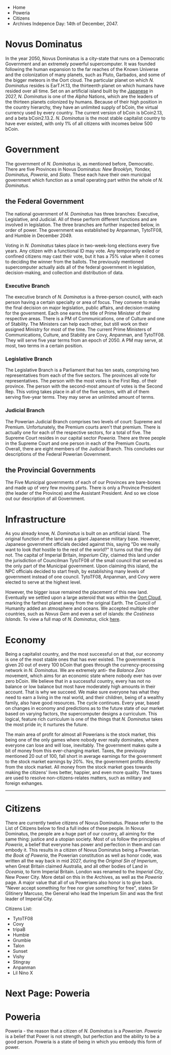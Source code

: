 + Home
+ Poweria
+ Citizens
+ Archives
Indepence Day: 14th of December, 2047.

# Novus Dominatus

In the year 2050, Novus Dominatus is a city-state that runs on a Democratic Government and an extremely powerful supercomputer. It was founded following the human expansion to the far reaches of the Known Universe and the colonization of many planets, such as Pluto, Garbados, and some of the bigger meteors in the Oort cloud. The particular planet on which _N. Dominatus_ resides is EarT.H.13, the thirteenth planet on which humans have resided over all time. Set on an artificial island built by the [Japanese](https://en.wikipedia.org/wiki/Japan) in 2027, _N. Dominatus_ is one of the _Alpha_ Nations, which are the leaders of the thirteen planets colonized by humans. Because of their high position in the country hierarchy, they have an unlimited supply of bCoin, the virtual currency used by every country. The current version of bCoin is bCoin2.13, and a beta bCoin2.13.2. _N. Dominatus_ is the most stable capitalist country to have ever existed, with only 1% of all citizens with incomes below 500 bCoin.

# Government

The government of _N. Dominatus_ is, as mentioned before, Democratic. There are five Provinces in Novus Dominatus: _New Brooklyn, Yondex, Dominatus, Poweria_, and _Siato_. These each have their own municipal government which function as a small operating part within the whole of _N. Dominatus_.

## the Federal Government

The national government of _N. Dominatus_ has three branches: Executive, Legislative, and Judicial. All of these perform different functions and are involved in legislation. The three branches are further inspected below, in order of power. The government was established by Anpanman, TytoTF08, and Humbie in December 2049.

Voting in _N. Dominatus_ takes place in two-week-long elections every five years. Any citizen with a functional ID may vote. Any temporarily exiled or confined citizens may cast their vote, but it has a 75% value when it comes to deciding the winner from the ballots. The previously mentioned supercomputer actually aids all of the federal government in legislation, decision-making, and collection and distribution of data.

### Executive Branch

The executive branch of _N. Dominatus_ is a three-person council, with each person having a certain specialty or area of focus. They convene to make the final decision on major legislation, public affairs, and decision-making for the government. Each one earns the title of Prime Minister of their respective areas. There is a PM of Communications, one of Culture and one of Stability. The Ministers can help each other, but still work on their assigned Ministry for most of the time. The current Prime Ministers of Communications, Culture, and Stability are Covy, Anpanman, and TytoTF08. They will serve five year terms from an epoch of 2050. A PM may serve, at most, two terms in a certain position.

### Legislative Branch

The Legislative Branch is a Parliament that has ten seats, comprising two representatives from each of the five sectors. The provinces all vote for representatives. The person with the most votes is the First Rep. of their province. The person with the second-most amount of votes is the Second Rep. This voting takes place in all of the five sectors, with all of them serving five-year terms. They may serve an unlimited amount of terms.

### Judicial Branch

The Powerian Judicial Branch comprises two levels of court: Supreme and Premium. Unfortunately, the Premium courts aren't that premium. There is actually one for each of the respective sectors, for a total of five. The Supreme Court resides in our capital sector _Poweria_. There are three people in the Supreme Court and one person in each of the Premium Courts. Overall, there are eight members of the Judicial Branch. This concludes our descriptions of the Federal Powerian Government.

## the Provincial Governments

The Five Municipal governments of each of our Provinces are bare-bones and made up of very few moving parts. There is only a Province President (the leader of the Province) and the Assistant President. And so we close out our description of all Government.

# Infrastructure

As you already know, _N. Dominatus_ is built on an artificial island. The original function of the land was a giant Japanese military base. However, Japanese government officials decided against this, saying "Do we really want to look _that_ hostile to the rest of the world?" It turns out that they did not. The capital of Imperial Britain, _Imperium City_, claimed this land under the jurisdiction of Councilman TytoTF08 of the small council that served as the only part of the Municipal government. Upon claiming this island, the NPC officials decided to start fresh, by establishing many levels of government instead of one council. TytoTF08, Anpanman, and Covy were elected to serve at the highest level.

However, the bigger issue remained the placement of this new land. Eventually we settled upon a large asteroid that was within the [Oort Cloud](https://en.wikipedia.org/wiki/Oort_cloud), marking the farthest planet away from the original Earth. The Council of Humanity added an atmosphere and oceans. We accepted multiple other countries, such as _Novus Gem_ and even a set of islands: _the Costiness Islands_. To view a full map of _N. Dominatus_, click [here](assets/map.n.Dominatus.png).

# Economy

Being a capitalist country, and the most successful on at that, our economy is one of the most stable ones that has ever existed. The government is given 20 out of every 100 bCoin that goes through the currency-processing network in _N. Dominatus_. We are extremely anti- the _Balance Zero_ movement, which aims for an economic state where nobody ever has over zero bCoin. We believe that in a successful country, every has not no balance or low balance but most have moderately high amounts in their account. That is why we succeed. We make sure everyone has what they need to earn a living in the real world, and their children, being of a wealthy family, also have good resources. The cycle continues. Every year, based on changes in economy and predictions as to the future state of our market based on varying factors, the supercomputer designs a curriculum. This logical, feature rich curriculum is one of the things that _N. Dominatus_ takes the most pride in; it nurtures the future. 

The main area of profit for almost all Powerians is the stock market, this being one of the only games where nobody ever really dominates, where everyone can lose and will lose, inevitably. The government makes quite a bit of money from this ever-changing market. Taxes, the previously mentioned 20 out of 100, fall short in average earnings for the government to the stock market earnings by 20%. _Yes_, the government profits directly from the stock market. All money from the stock market goes towards making the citizens' lives better, happier, and even more quality. The taxes are used to resolve non-citizens-relates matters, such as military and foreign exhanges.
______________________________________________________

# Citizens

There are currently twelve citizens of Novus Dominatus. Please refer to the List of Citizens below to find a full index of these people. In Novus Dominatus, the people are a huge part of our country, all aiming for the same thing: justice and a utopian society. Most of us follow the principles of _Poweria_, a belief that everyone has power and perfection in them and can embody it. This results in a citizen of Novus Dominatus being a Powerian. _the Book of Poweria_, the Powerian constitution as well as honor code, was written all the way back in mid 2027, during the _Original Sin of Imperium_, when Great Britain claimed Australia, and all other bodies of Land in _Oceania_, to form Imperial Britain. London was renamed to the _Imperial City_, New Power City. More detail on this in the Archives, as well as the _Poweria_ page. A major value that all of us Powerians also honor is to give back. "Never accept something for free nor give something for free", states Sir Glitinery Marcuso, the General who lead the Imperium Sin and was the first leader of Imperial City.

Citizens List:

+ TytoTF08
+ Covy
+ tripaB
+ Humbie
+ Grumbie
+ Talon
+ Sunset
+ Vishy
+ Stingray
+ Anpanman
+ Lil Nino X

# Next Page: Poweria

# Poweria
Poweria - the reason that a citizen of _N. Dominatus_ is a _Powerian_. _Poweria_ is a belief that Power is not strength, but perfection and the ability to be a good person. Poweria is a state of being in which you embody this form of power.